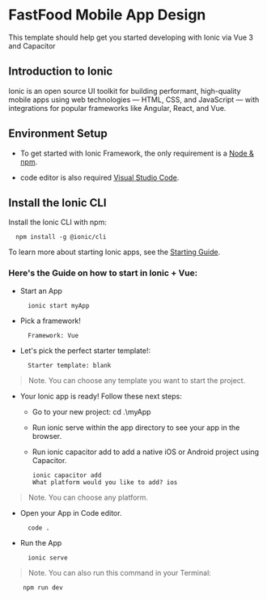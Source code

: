 # FastFood Mobile App Design

This template should help get you started developing with Ionic via Vue 3 and Capacitor



## Introduction to Ionic

Ionic is an open source UI toolkit for building performant, high-quality mobile apps using web technologies — HTML, CSS, and JavaScript — with integrations for popular frameworks like Angular, React, and Vue.




## Environment Setup

* To get started with Ionic Framework, the only requirement is a [Node & npm](https://docs.npmjs.com/downloading-and-installing-node-js-and-npm).

* code editor is also required [Visual Studio Code](https://code.visualstudio.com/download).



## Install the Ionic CLI

Install the Ionic CLI with npm:
 
    
      npm install -g @ionic/cli


To learn more about starting Ionic apps, see the [Starting Guide](https://ionicframework.com/docs/developing/starting).



### Here's the Guide on how to start in Ionic + Vue:

* Start an App

        ionic start myApp

* Pick a framework!

        Framework: Vue

* Let's pick the perfect starter template!:

        Starter template: blank

>Note. You can choose any template you want to start the project.

* Your Ionic app is ready! Follow these next steps:

  - Go to your new project: cd .\myApp
  - Run ionic serve within the app directory to see your app in the browser.
  - Run ionic capacitor add to add a native iOS or Android project using Capacitor.
    
        ionic capacitor add
        What platform would you like to add? ios

>Note. You can choose any platform.

* Open your App in Code editor.

        code .

* Run the App

        ionic serve

>Note. You can also run this command in your Terminal:

        npm run dev








